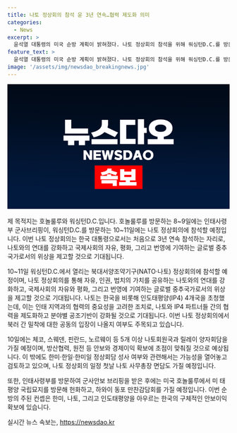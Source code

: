 ```yaml
---
title: 나토 정상회의 참석 윤 3년 연속…협력 제도화 의미
categories:
  - News
excerpt: >
  윤석열 대통령의 미국 순방 계획이 밝혀졌다. 나토 정상회의 참석을 위해 워싱턴D.C.를 방문하고, 이전에는 호놀룰루를 방문할 예정이다. 윤 대통령은 나토 정상회의를 통해 나토와의 연대를 강화하고, 국제사회에 기여하는 데 중요한 역할을 할 것으로 예상된다. 또한, 인태 4개국과의 릴레이 양자회담, 바이든 대통령 부부 주최 친교만찬 등 다양한 일정이 예정되어 있으며, 이번 순방의 핵심 컨셉은 글로벌 공조를 통한 안보 강화이다.
feature_text: >
  윤석열 대통령의 미국 순방 계획이 밝혀졌다. 나토 정상회의 참석을 위해 워싱턴D.C.를 방문하고, 이전에는 호놀룰루를 방문할 예정이다. 윤 대통령은 나토 정상회의를 통해 나토와의 연대를 강화하고, 국제사회에 기여하는 데 중요한 역할을 할 것으로 예상된다. 또한, 인태 4개국과의 릴레이 양자회담, 바이든 대통령 부부 주최 친교만찬 등 다양한 일정이 예정되어 있으며, 이번 순방의 핵심 컨셉은 글로벌 공조를 통한 안보 강화이다.
image: '/assets/img/newsdao_breakingnews.jpg'
---
```


<p><img src="/assets/img/newsdao_breakingnews.jpg" alt="ontimetimes 속보" /></p>

<p>제 목적지는 호놀룰루와 워싱턴D.C.입니다. 호놀룰루를 방문하는 8~9일에는 인태사령부 군사브리핑이, 워싱턴D.C.를 방문하는 10~11일에는 나토 정상회의에 참석할 예정입니다. 이번 나토 정상회의는 한국 대통령으로서는 처음으로 3년 연속 참석하는 자리로, 나토와의 연대를 강화하고 국제사회의 자유, 평화, 그리고 번영에 기여하는 글로벌 중추국가로서의 위상을 제고할 것으로 기대됩니다. </p>

<p>10~11일 워싱턴D.C.에서 열리는 북대서양조약기구(NATO·나토) 정상회의에 참석할 예정이며, 나토 정상회의를 통해 자유, 인권, 법치의 가치를 공유하는 나토와의 연대를 강화하고, 국제사회의 자유와 평화, 그리고 번영에 기여하는 글로벌 중추국가로서의 위상을 제고할 것으로 기대됩니다. 나토는 한국을 비롯해 인도태평양(IP4) 4개국을 초청했는데, 이는 인태 지역과의 협력의 중요성을 고려한 조치로, 나토와 IP4 파트너들 간의 협력을 제도화하고 분야별 공조기반이 강화될 것으로 기대됩니다. 이번 나토 정상회의에서 북러 간 밀착에 대한 공동의 입장이 나올지 여부도 주목되고 있습니다. </p>

<p>10일에는 체코, 스웨덴, 핀란드, 노르웨이 등 5개 이상 나토회원국과 릴레이 양자회담을 가질 예정이며, 방산협력, 원전 등 안보와 경제이익 확보에 초점이 맞춰질 것으로 예상됩니다. 이 밖에도 한미·한일·한미일 정상회담 성사 여부와 관련해서는 가능성을 열어놓고 검토하고 있으며, 나토 정상회의 일정 첫날 나토 사무총장 면담도 가질 예정입니다.</p>

<p>또한, 인태사령부를 방문하여 군사안보 브리핑을 받은 후에는 미국 호놀룰루에서 미 태평양 국립묘지를 방문해 헌화하고, 하와이 동포 만찬감담회를 가질 예정입니다. 이번 순방의 주된 컨셉은 한미, 나토, 그리고 인도태평양을 아우르는 한국의 구체적인 안보이익 확보에 있습니다.</p>
실시간 뉴스 속보는, <a href="https://newsdao.kr" rel="dofollow">https://newsdao.kr</a>


